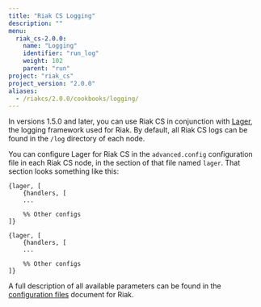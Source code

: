 ```yaml
---
title: "Riak CS Logging"
description: ""
menu:
  riak_cs-2.0.0:
    name: "Logging"
    identifier: "run_log"
    weight: 102
    parent: "run"
project: "riak_cs"
project_version: "2.0.0"
aliases:
  - /riakcs/2.0.0/cookbooks/logging/
---
```


In versions 1.5.0 and later, you can use Riak CS in conjunction with
[Lager](https://github.com/basho/lager), the logging framework used for
Riak. By default, all Riak CS logs can be found in the `/log` directory
of each node.

You can configure Lager for Riak CS in the `advanced.config` configuration
file in each Riak CS node, in the section of that file named `lager`.
That section looks something like this:

```advancedconfig
{lager, [
    {handlers, [
    ...

    %% Other configs
]}
```

```appconfig
{lager, [
    {handlers, [
    ...

    %% Other configs
]}
```

A full description of all available parameters can be found in the
[configuration files](/riak/kv/2.1.3/configuring/reference) document for Riak.
